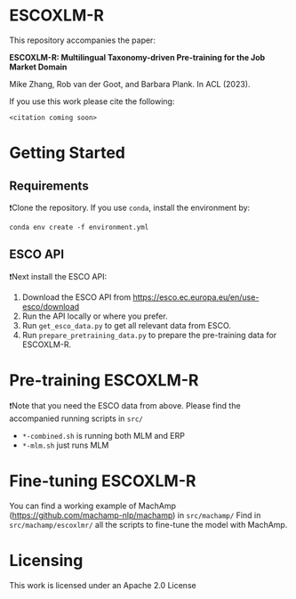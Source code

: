 # ESCOXLM-R

This repository accompanies the paper: 

__ESCOXLM-R: Multilingual Taxonomy-driven Pre-training for the Job Market Domain__

Mike Zhang, Rob van der Goot, and Barbara Plank. In ACL (2023).

If you use this work please cite the following:

```
<citation coming soon>
```

# Getting Started

## Requirements

❗Clone the repository. If you use `conda`, install the environment by:

```
conda env create -f environment.yml
```

## ESCO API

❗Next install the ESCO API:

1. Download the ESCO API from https://esco.ec.europa.eu/en/use-esco/download
2. Run the API locally or where you prefer.
3. Run `get_esco_data.py` to get all relevant data from ESCO.
4. Run `prepare_pretraining_data.py` to prepare the pre-training data for ESCOXLM-R.

# Pre-training ESCOXLM-R

❗Note that you need the ESCO data from above.
Please find the accompanied running scripts in `src/`
* `*-combined.sh` is running both MLM and ERP
* `*-mlm.sh` just runs MLM

# Fine-tuning ESCOXLM-R

You can find a working example of MachAmp (https://github.com/machamp-nlp/machamp) in `src/machamp/`
Find in `src/machamp/escoxlmr/` all the scripts to fine-tune the model with MachAmp.

# Licensing

This work is licensed under an Apache 2.0 License
